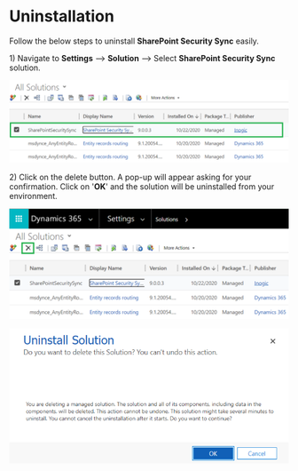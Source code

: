 # Uninstallation

Follow the below steps to uninstall **SharePoint Security Sync** easily.

1\) Navigate to **Settings** --> **Solution** --> Select **SharePoint Security Sync** solution.

![](<../.gitbook/assets/13 (6).png>)

2\) Click on the delete button. A pop-up will appear asking for your confirmation. Click on '**OK**' and the solution will be uninstalled from your environment.

![](<../.gitbook/assets/14 (3).png>)

![](<../.gitbook/assets/15 (4).png>)

